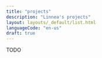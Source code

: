 ```yaml
---
title: "projects"
description: "Linnea's projects"
layout: layouts/_default/list.html
languageCode: "en-us"
draft: true
---
```


TODO
